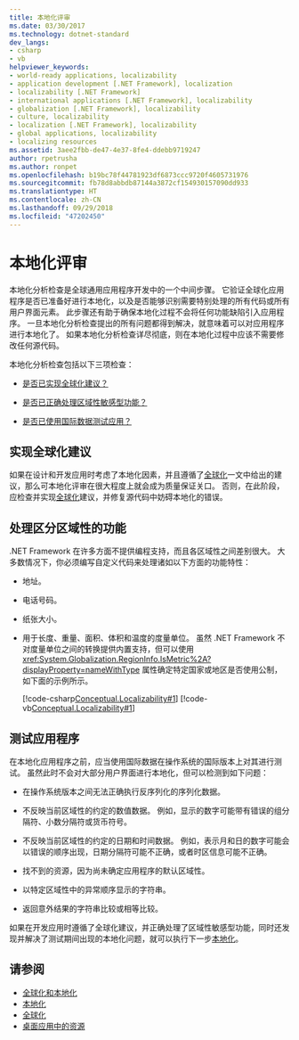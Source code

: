 ```yaml
---
title: 本地化评审
ms.date: 03/30/2017
ms.technology: dotnet-standard
dev_langs:
- csharp
- vb
helpviewer_keywords:
- world-ready applications, localizability
- application development [.NET Framework], localization
- localizability [.NET Framework]
- international applications [.NET Framework], localizability
- globalization [.NET Framework], localizability
- culture, localizability
- localization [.NET Framework], localizability
- global applications, localizability
- localizing resources
ms.assetid: 3aee2fbb-de47-4e37-8fe4-ddebb9719247
author: rpetrusha
ms.author: ronpet
ms.openlocfilehash: b19bc78f44781923df6873ccc9720f4605731976
ms.sourcegitcommit: fb78d8abbdb87144a3872cf154930157090dd933
ms.translationtype: HT
ms.contentlocale: zh-CN
ms.lasthandoff: 09/29/2018
ms.locfileid: "47202450"
---
```

# <a name="localizability-review"></a>本地化评审
本地化分析检查是全球通用应用程序开发中的一个中间步骤。 它验证全球化应用程序是否已准备好进行本地化，以及是否能够识别需要特别处理的所有代码或所有用户界面元素。 此步骤还有助于确保本地化过程不会将任何功能缺陷引入应用程序。 一旦本地化分析检查提出的所有问题都得到解决，就意味着可以对应用程序进行本地化了。 如果本地化分析检查详尽彻底，则在本地化过程中应该不需要修改任何源代码。  
  
 本地化分析检查包括以下三项检查：  
  
-   [是否已实现全球化建议？](#global)  
  
-   [是否已正确处理区域性敏感型功能？](#culture)  
  
-   [是否已使用国际数据测试应用？](#test)  
  
<a name="global"></a>   
## <a name="implementing-globalization-recommendations"></a>实现全球化建议  
 如果在设计和开发应用时考虑了本地化因素，并且遵循了[全球化](../../../docs/standard/globalization-localization/globalization.md)一文中给出的建议，那么可本地化评审在很大程度上就会成为质量保证关口。 否则，在此阶段，应检查并实现[全球化](../../../docs/standard/globalization-localization/globalization.md)建议，并修复源代码中妨碍本地化的错误。  
  
<a name="culture"></a>   
## <a name="handling-culture-sensitive-features"></a>处理区分区域性的功能  
 .NET Framework 在许多方面不提供编程支持，而且各区域性之间差别很大。 大多数情况下，你必须编写自定义代码来处理诸如以下方面的功能特性：  
  
-   地址。  
  
-   电话号码。  
  
-   纸张大小。  
  
-   用于长度、重量、面积、体积和温度的度量单位。 虽然 .NET Framework 不对度量单位之间的转换提供内置支持，但可以使用 <xref:System.Globalization.RegionInfo.IsMetric%2A?displayProperty=nameWithType> 属性确定特定国家或地区是否使用公制，如下面的示例所示。  
  
     [!code-csharp[Conceptual.Localizability#1](../../../samples/snippets/csharp/VS_Snippets_CLR/conceptual.localizability/cs/ismetric1.cs#1)]
     [!code-vb[Conceptual.Localizability#1](../../../samples/snippets/visualbasic/VS_Snippets_CLR/conceptual.localizability/vb/ismetric1.vb#1)]  
  
<a name="test"></a>   
## <a name="testing-your-application"></a>测试应用程序  
 在本地化应用程序之前，应当使用国际数据在操作系统的国际版本上对其进行测试。 虽然此时不会对大部分用户界面进行本地化，但可以检测到如下问题：  
  
-   在操作系统版本之间无法正确执行反序列化的序列化数据。  
  
-   不反映当前区域性的约定的数值数据。 例如，显示的数字可能带有错误的组分隔符、小数分隔符或货币符号。  
  
-   不反映当前区域性的约定的日期和时间数据。 例如，表示月和日的数字可能会以错误的顺序出现，日期分隔符可能不正确，或者时区信息可能不正确。  
  
-   找不到的资源，因为尚未确定应用程序的默认区域性。  
  
-   以特定区域性中的异常顺序显示的字符串。  
  
-   返回意外结果的字符串比较或相等比较。  
  
 如果在开发应用时遵循了全球化建议，并正确处理了区域性敏感型功能，同时还发现并解决了测试期间出现的本地化问题，就可以执行下一步[本地化](../../../docs/standard/globalization-localization/localization.md)。  
  
## <a name="see-also"></a>请参阅

- [全球化和本地化](../../../docs/standard/globalization-localization/index.md)  
- [本地化](../../../docs/standard/globalization-localization/localization.md)  
- [全球化](../../../docs/standard/globalization-localization/globalization.md)  
- [桌面应用中的资源](../../../docs/framework/resources/index.md)
